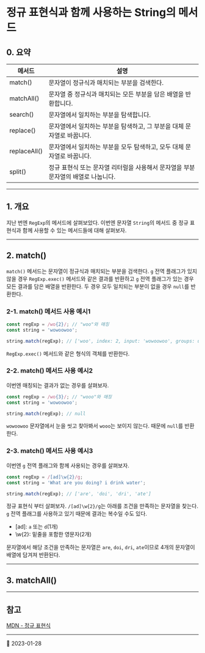 # 정규 표현식과 함께 사용하는 String의 메서드

## 0. 요약

| 메서드       | 설명                                                                              |
| ------------ | --------------------------------------------------------------------------------- |
| match()      | 문자열이 정규식과 매치되는 부분을 검색한다.                                       |
| matchAll()   | 문자열 중 정규식과 매치되는 모든 부분을 담은 배열을 반환합니다.                   |
| search()     | 문자열에서 일치하는 부분을 탐색합니다.                                            |
| replace()    | 문자열에서 일치하는 부분을 탐색하고, 그 부분을 대체 문자열로 바꿉니다.            |
| replaceAll() | 문자열에서 일치하는 부분을 모두 탐색하고, 모두 대체 문자열로 바꿉니다.            |
| split()      | 정규 표현식 또는 문자열 리터럴을 사용해서 문자열을 부분 문자열의 배열로 나눕니다. |

---

## 1. 개요

지난 번엔 `RegExp`의 메서드에 살펴보았다. 이번엔 문자열 `String`의 메서드 중 정규 표현식과 함께 사용할 수 있는 메서드들에 대해 살펴보자.

---

## 2. match()

`match()` 메서드는 문자열이 정규식과 매치되는 부분을 검색한다. `g` 전역 플래그가 있지 않을 경우 `RegExp.exec()` 메서드와 같은 결과를 반환하고 `g` 전역 플래그가 있는 경우 모든 결과를 담은 배열을 반환한다. 두 경우 모두 일치되는 부분이 없을 경우 `null`를 반환한다.

### 2-1. match() 메서드 사용 예시1

```javascript
const regExp = /wo{2}/; // "woo"와 매칭
const string = 'wowoowoo';

string.match(regExp); // ['woo', index: 2, input: 'wowoowoo', groups: undefined]
```

`RegExp.exec()` 메서드와 같은 형식의 객체를 반환한다.

### 2-2. match() 메서드 사용 예시2

이번엔 매칭되는 결과가 없는 경우를 살펴보자.

```javascript
const regExp = /wo{3}/; // "wooo"와 매칭
const string = 'wowoowoo';

string.match(regExp); // null
```

`wowoowoo` 문자열에서 눈을 씻고 찾아봐서 `wooo`는 보이지 않는다. 때문에 `null`를 반환한다.

### 2-3. match() 메서드 사용 예시3

이번엔 `g` 전역 플래그와 함께 사용되는 경우를 살펴보자.

```javascript
const regExp = /[ad]\w{2}/g;
const string = 'What are you doing? i drink water';

string.match(regExp); // ['are', 'doi', 'dri', 'ate']
```

정규 표현식 부터 살펴보자. `/[ad]\w{2}/g`는 아래를 조건을 만족하는 문자열을 찾는다. `g` 전역 플래그를 사용하고 있기 때문에 결과는 복수일 수도 있다.

- [ad]: `a` 또는 `d`(1개)
- \w{2}: 밑줄을 포함한 영문자(2개)

문자열에서 해당 조건을 만족하는 문자열은 `are`, `doi`, `dri`, `ate`이므로 4개의 문자열이 배열에 담겨져 반환된다.

---

## 3. matchAll()

---

## 참고

[MDN - 정규 표현식](https://developer.mozilla.org/ko/docs/Web/JavaScript/Guide/Regular_Expressions#javascript%EC%97%90%EC%84%9C_%EC%A0%95%EA%B7%9C_%ED%91%9C%ED%98%84%EC%8B%9D_%EC%82%AC%EC%9A%A9%ED%95%98%EA%B8%B0)

---

📅 2023-01-28
